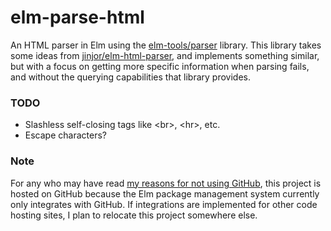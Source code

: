 # elm-parse-html

An HTML parser in Elm using the [elm-tools/parser](http://package.elm-lang.org/packages/elm-tools/parser/2.0.1) library. This library takes some ideas from [jinjor/elm-html-parser](http://package.elm-lang.org/packages/jinjor/elm-html-parser), and implements something similar, but with a focus on getting more specific information when parsing fails, and without the querying capabilities that library provides.

### TODO
- Slashless self-closing tags like \<br\>, \<hr\>, etc.
- Escape characters?

### Note
For any who may have read [my reasons for not using GitHub](https://github.com/neurodynamic/Switching-to-GitLab), this project is hosted on GitHub because the Elm package management system currently only integrates with GitHub. If integrations are implemented for other code hosting sites, I plan to relocate this project somewhere else.
